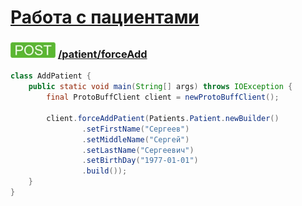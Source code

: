 [Работа с пациентами](../index.md)
==================================

### ![POST](../../../../img/post.png) [/patient/forceAdd](../index.md)

```java
class AddPatient {
    public static void main(String[] args) throws IOException {
        final ProtoBuffClient client = newProtoBuffClient();

        client.forceAddPatient(Patients.Patient.newBuilder()
                .setFirstName("Сергеев")
                .setMiddleName("Сергей")
                .setLastName("Сергеевич")
                .setBirthDay("1977-01-01")
                .build());
    }
}
```
